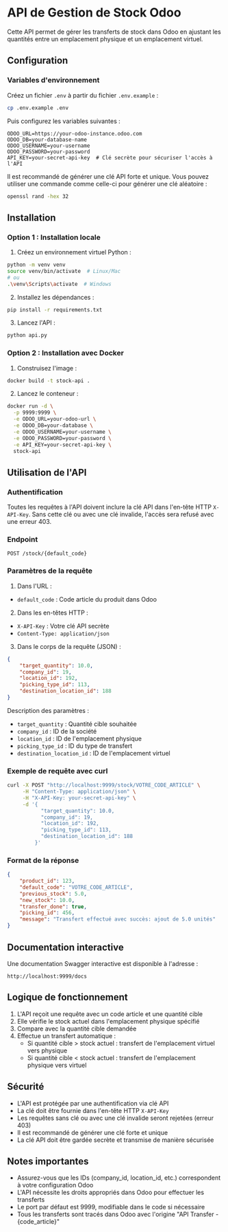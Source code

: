 # API de Gestion de Stock Odoo

Cette API permet de gérer les transferts de stock dans Odoo en ajustant les quantités entre un emplacement physique et un emplacement virtuel.

## Configuration

### Variables d'environnement

Créez un fichier `.env` à partir du fichier `.env.example` :
```bash
cp .env.example .env
```

Puis configurez les variables suivantes :
```env
ODOO_URL=https://your-odoo-instance.odoo.com
ODOO_DB=your-database-name
ODOO_USERNAME=your-username
ODOO_PASSWORD=your-password
API_KEY=your-secret-api-key  # Clé secrète pour sécuriser l'accès à l'API
```

Il est recommandé de générer une clé API forte et unique. Vous pouvez utiliser une commande comme celle-ci pour générer une clé aléatoire :
```bash
openssl rand -hex 32
```

## Installation

### Option 1 : Installation locale

1. Créez un environnement virtuel Python :
```bash
python -m venv venv
source venv/bin/activate  # Linux/Mac
# ou
.\venv\Scripts\activate  # Windows
```

2. Installez les dépendances :
```bash
pip install -r requirements.txt
```

3. Lancez l'API :
```bash
python api.py
```

### Option 2 : Installation avec Docker

1. Construisez l'image :
```bash
docker build -t stock-api .
```

2. Lancez le conteneur :
```bash
docker run -d \
  -p 9999:9999 \
  -e ODOO_URL=your-odoo-url \
  -e ODOO_DB=your-database \
  -e ODOO_USERNAME=your-username \
  -e ODOO_PASSWORD=your-password \
  -e API_KEY=your-secret-api-key \
  stock-api
```

## Utilisation de l'API

### Authentification

Toutes les requêtes à l'API doivent inclure la clé API dans l'en-tête HTTP `X-API-Key`. Sans cette clé ou avec une clé invalide, l'accès sera refusé avec une erreur 403.

### Endpoint

`POST /stock/{default_code}`

### Paramètres de la requête

1. Dans l'URL :
- `default_code` : Code article du produit dans Odoo

2. Dans les en-têtes HTTP :
- `X-API-Key` : Votre clé API secrète
- `Content-Type: application/json`

3. Dans le corps de la requête (JSON) :
```json
{
    "target_quantity": 10.0,
    "company_id": 19,
    "location_id": 192,
    "picking_type_id": 113,
    "destination_location_id": 188
}
```

Description des paramètres :
- `target_quantity` : Quantité cible souhaitée
- `company_id` : ID de la société
- `location_id` : ID de l'emplacement physique
- `picking_type_id` : ID du type de transfert
- `destination_location_id` : ID de l'emplacement virtuel

### Exemple de requête avec curl

```bash
curl -X POST "http://localhost:9999/stock/VOTRE_CODE_ARTICLE" \
     -H "Content-Type: application/json" \
     -H "X-API-Key: your-secret-api-key" \
     -d '{
           "target_quantity": 10.0,
           "company_id": 19,
           "location_id": 192,
           "picking_type_id": 113,
           "destination_location_id": 188
         }'
```

### Format de la réponse

```json
{
    "product_id": 123,
    "default_code": "VOTRE_CODE_ARTICLE",
    "previous_stock": 5.0,
    "new_stock": 10.0,
    "transfer_done": true,
    "picking_id": 456,
    "message": "Transfert effectué avec succès: ajout de 5.0 unités"
}
```

## Documentation interactive

Une documentation Swagger interactive est disponible à l'adresse :
```
http://localhost:9999/docs
```

## Logique de fonctionnement

1. L'API reçoit une requête avec un code article et une quantité cible
2. Elle vérifie le stock actuel dans l'emplacement physique spécifié
3. Compare avec la quantité cible demandée
4. Effectue un transfert automatique :
   - Si quantité cible > stock actuel : transfert de l'emplacement virtuel vers physique
   - Si quantité cible < stock actuel : transfert de l'emplacement physique vers virtuel

## Sécurité

- L'API est protégée par une authentification via clé API
- La clé doit être fournie dans l'en-tête HTTP `X-API-Key`
- Les requêtes sans clé ou avec une clé invalide seront rejetées (erreur 403)
- Il est recommandé de générer une clé forte et unique
- La clé API doit être gardée secrète et transmise de manière sécurisée

## Notes importantes

- Assurez-vous que les IDs (company_id, location_id, etc.) correspondent à votre configuration Odoo
- L'API nécessite les droits appropriés dans Odoo pour effectuer les transferts
- Le port par défaut est 9999, modifiable dans le code si nécessaire
- Tous les transferts sont tracés dans Odoo avec l'origine "API Transfer - {code_article}"
